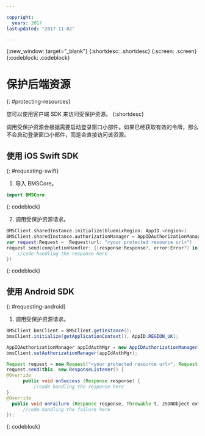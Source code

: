```yaml
---

copyright:
  years: 2017
lastupdated: "2017-11-02"

---
```


{:new_window: target="_blank"}
{:shortdesc: .shortdesc}
{:screen: .screen}
{:codeblock: .codeblock}

# 保护后端资源
{: #protecting-resources}

您可以使用客户端 SDK 来访问受保护资源。
{:shortdesc}

调用受保护资源会根据需要启动登录窗口小部件。如果已经获取有效的令牌，那么不会启动登录窗口小部件，而是会直接访问该资源。


## 使用 iOS Swift SDK
{: #requesting-swift}

1. 导入 BMSCore。

  ```swift
  import BMSCore
  ```
  {: codeblock}

2. 调用受保护资源请求。

  ```swift
  BMSClient.sharedInstance.initialize(bluemixRegion: AppID.<region>)
  BMSClient.sharedInstance.authorizationManager = AppIDAuthorizationManager(appid:AppID.sharedInstance)
  var request:Request =  Request(url: "<your protected resource url>")
  request.send(completionHandler: {(response:Response?, error:Error?) in
      //code handling the response here
  })
  ```
  {: codeblock}


## 使用 Android SDK
{: #requesting-android}

1. 调用受保护资源请求。

  ```java
  BMSClient bmsClient = BMSClient.getInstance();
  bmsClient.initialize(getApplicationContext(), AppID.REGION_UK);

  AppIDAuthorizationManager appIdAuthMgr = new AppIDAuthorizationManager(AppID.getInstance())
  bmsClient.setAuthorizationManager(appIdAuthMgr);

  Request request = new Request("<your protected resource url>", Request.GET);
  request.send(this, new ResponseListener() {
  @Override
		public void onSuccess (Response response) {
			//code handling the response here
  }
  @Override
	public void onFailure (Response response, Throwable t, JSONObject extendedInfo) {
		//code handling the failure here
  });
  ```
  {: codeblock}
